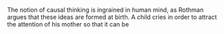 The notion of causal thinking is ingrained in human mind, as Rothman argues that these ideas are formed at birth. A child cries in order to attract the attention of his mother so that it can be 